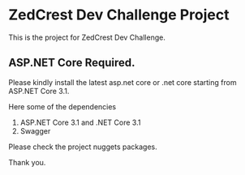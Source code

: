 ﻿# ZedCrest Dev Challenge Project

This is the project for ZedCrest Dev Challenge. 

## ASP.NET Core Required.

Please kindly install the latest asp.net core or .net core starting from ASP.NET Core 3.1.

Here some of the dependencies

1. ASP.NET Core 3.1 and .NET Core 3.1
2. Swagger


Please check the project nuggets packages.

Thank you.

